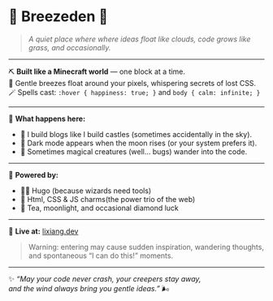 # 🍃 Breezeden 🌸

> *A quiet place where where ideas float like clouds, 
code grows like grass, and occasionally.*

---

⛏️ **Built like a Minecraft world** — one block at a time.  
💨 Gentle breezes float around your pixels, whispering secrets of lost CSS.  
🪄 Spells cast: `:hover { happiness: true; }` and `body { calm: infinite; }`  

---

🌸 **What happens here:**  
- 🏰 I build blogs like I build castles (sometimes accidentally in the sky).  
- 🌙 Dark mode appears when the moon rises (or your system prefers it).  
- 🐛 Sometimes magical creatures (well… bugs) wander into the code.  

---

💎 **Powered by:**  
- 🧙‍♂️ Hugo (because wizards need tools)  
- 🎨 Html, CSS & JS charms(the power trio of the web)  
- 🍵 Tea, moonlight, and occasional diamond luck

---

🌾 **Live at:** [lixiang.dev](https://lixiang.dev)  
> Warning: entering may cause sudden inspiration, wandering thoughts, and spontaneous “I can do this!” moments.  

---

✨ *“May your code never crash, your creepers stay away,  
and the wind always bring you gentle ideas.”* 🌬️